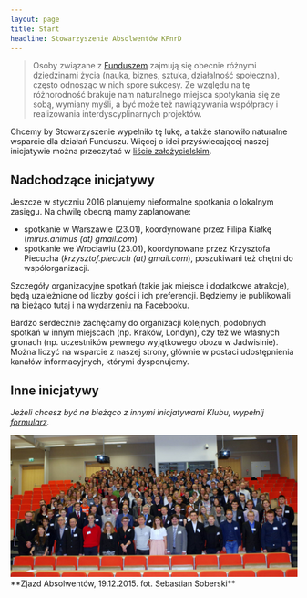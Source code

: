 ```yaml
---
layout: page
title: Start
headline: Stowarzyszenie Absolwentów KFnrD
---
```


> Osoby związane z [Funduszem](http://fundusz.org) zajmują się obecnie różnymi dziedzinami życia
> (nauka, biznes, sztuka, działalność społeczna), często odnosząc w nich spore sukcesy.
> Ze względu na tę różnorodność brakuje nam naturalnego miejsca spotykania się ze sobą,
> wymiany myśli, a być może też nawiązywania współpracy i realizowania interdyscyplinarnych projektów.  

Chcemy by Stowarzyszenie wypełniło tę lukę, a także stanowiło naturalne wsparcie dla działań Funduszu.
Więcej o idei przyświecającej naszej inicjatywie można przeczytać w [liście założycielskim](/list).

## Nadchodzące inicjatywy

Jeszcze w styczniu 2016 planujemy nieformalne spotkania o lokalnym zasięgu.
Na chwilę obecną mamy zaplanowane:

* spotkanie w Warszawie (23.01), koordynowane przez Filipa Kiałkę (*mirus.animus (at) gmail.com*)
* spotkanie we Wrocławiu (23.01), koordynowane przez Krzysztofa Piecucha (*krzysztof.piecuch (at) gmail.com*),
  poszukiwani też chętni do współorganizacji.

Szczegóły organizacyjne spotkań (takie jak miejsce i dodatkowe atrakcje), będą uzależnione od liczby gości i ich preferencji.
Będziemy je publikowali na bieżąco tutaj i na [wydarzeniu na Facebooku](https://www.facebook.com/events/1675475666050988/).

Bardzo serdecznie zachęcamy do organizacji kolejnych, podobnych spotkań w innym miejscach (np. Kraków, Londyn),
czy też we własnych gronach (np. uczestników pewnego wyjątkowego obozu w Jadwisinie).
Można liczyć na wsparcie z naszej strony, głównie w postaci udostępnienia kanałów informacyjnych, którymi dysponujemy.

## Inne inicjatywy

*Jeżeli chcesz być na bieżąco z innymi inicjatywami Klubu, wypełnij
[formularz](http://absolwenci-funduszu.org/zgloszenia).*

<img src="/images/zjazd.jpg" alt="Zdjęcie ze Zjazdu, grudzień 2015" align="centre" />
**Zjazd Absolwentów, 19.12.2015. fot. Sebastian Soberski**
